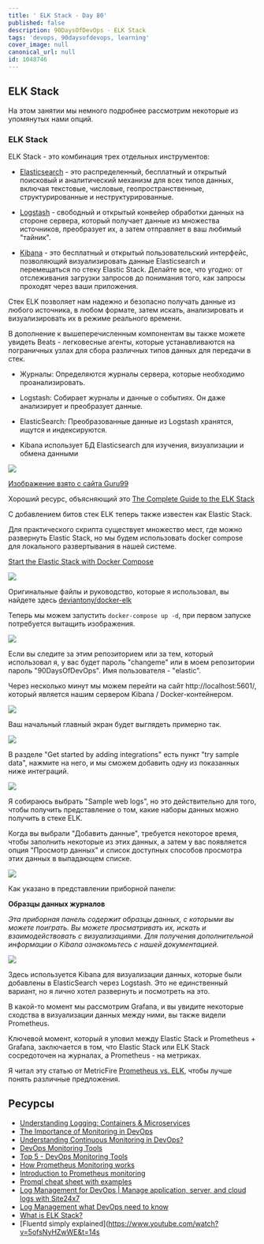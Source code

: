 ```yaml
---
title: ' ELK Stack - Day 80'
published: false
description: 90DaysOfDevOps - ELK Stack
tags: 'devops, 90daysofdevops, learning'
cover_image: null
canonical_url: null
id: 1048746
---
```

## ELK Stack  

На этом занятии мы немного подробнее рассмотрим некоторые из упомянутых нами опций. 

### ELK Stack 

ELK Stack - это комбинация трех отдельных инструментов: 

- [Elasticsearch](https://www.elastic.co/what-is/elasticsearch) - это распределенный, бесплатный и открытый поисковый и аналитический механизм для всех типов данных, включая текстовые, числовые, геопространственные, структурированные и неструктурированные.

- [Logstash](https://www.elastic.co/logstash/) - свободный и открытый конвейер обработки данных на стороне сервера, который получает данные из множества источников, преобразует их, а затем отправляет в ваш любимый "тайник". 

- [Kibana](https://www.elastic.co/kibana/) - это бесплатный и открытый пользовательский интерфейс, позволяющий визуализировать данные Elasticsearch и перемещаться по стеку Elastic Stack. Делайте все, что угодно: от отслеживания загрузки запросов до понимания того, как запросы проходят через ваши приложения. 

Стек ELK позволяет нам надежно и безопасно получать данные из любого источника, в любом формате, затем искать, анализировать и визуализировать их в режиме реального времени.

В дополнение к вышеперечисленным компонентам вы также можете увидеть Beats - легковесные агенты, которые устанавливаются на пограничных узлах для сбора различных типов данных для передачи в стек.


- Журналы: Определяются журналы сервера, которые необходимо проанализировать.

- Logstash: Собирает журналы и данные о событиях. Он даже анализирует и преобразует данные.

- ElasticSearch: Преобразованные данные из Logstash хранятся, ищутся и индексируются.

- Kibana использует БД Elasticsearch для изучения, визуализации и обмена данными

![](../images/Day80_Monitoring8.png?v1)

[Изображение взято с сайта Guru99](https://www.guru99.com/elk-stack-tutorial.html)

Хороший ресурс, объясняющий это [The Complete Guide to the ELK Stack](https://logz.io/learn/complete-guide-elk-stack/)

С добавлением битов стек ELK теперь также известен как Elastic Stack. 

Для практического скрипта существует множество мест, где можно развернуть Elastic Stack, но мы будем использовать docker compose для локального развертывания в нашей системе. 

[Start the Elastic Stack with Docker Compose](https://www.elastic.co/guide/en/elastic-stack-get-started/current/get-started-stack-docker.html#get-started-docker-tls)

![](../images/Day80_Monitoring1.png?v1)

Оригинальные файлы и руководство, которые я использовал, вы найдете здесь [ deviantony/docker-elk](https://github.com/deviantony/docker-elk)

Теперь мы можем запустить `docker-compose up -d`, при первом запуске потребуется вытащить изображения. 

![](../images/Day80_Monitoring2.png?v1)

Если вы следите за этим репозиторием или за тем, который использовал я, у вас будет пароль "changeme" или в моем репозитории пароль "90DaysOfDevOps". Имя пользователя - "elastic".

Через несколько минут мы можем перейти на сайт http://localhost:5601/, который является нашим сервером Kibana / Docker-контейнером.

![](../images/Day80_Monitoring3.png?v1)

Ваш начальный главный экран будет выглядеть примерно так. 

![](../images/Day80_Monitoring4.png?v1)

В разделе "Get started by adding integrations" есть пункт "try sample data", нажмите на него, и мы сможем добавить одну из показанных ниже интеграций. 

![](../images/Day80_Monitoring5.png?v1)

Я собираюсь выбрать "Sample web logs", но это действительно для того, чтобы получить представление о том, какие наборы данных можно получить в стеке ELK. 

Когда вы выбрали "Добавить данные", требуется некоторое время, чтобы заполнить некоторые из этих данных, а затем у вас появляется опция "Просмотр данных" и список доступных способов просмотра этих данных в выпадающем списке. 

![](../images/Day80_Monitoring6.png?v1)

Как указано в представлении приборной панели: 

**Образцы данных журналов**

*Эта приборная панель содержит образцы данных, с которыми вы можете поиграть. Вы можете просматривать их, искать и взаимодействовать с визуализациями. Для получения дополнительной информации о Kibana ознакомьтесь с нашей документацией.*

![](../images/Day80_Monitoring7.png?v1)

Здесь используется Kibana для визуализации данных, которые были добавлены в ElasticSearch через Logstash. Это не единственный вариант, но я лично хотел развернуть и посмотреть на это. 

В какой-то момент мы рассмотрим Grafana, и вы увидите некоторые сходства в визуализации данных между ними, вы также видели Prometheus. 

Ключевой момент, который я уловил между Elastic Stack и Prometheus + Grafana, заключается в том, что Elastic Stack или ELK Stack сосредоточен на журналах, а Prometheus - на метриках. 

Я читал эту статью от MetricFire [Prometheus vs. ELK](https://www.metricfire.com/blog/prometheus-vs-elk/), чтобы лучше понять различные предложения.

## Ресурсы 

- [Understanding Logging: Containers & Microservices](https://www.youtube.com/watch?v=MMVdkzeQ848)
- [The Importance of Monitoring in DevOps](https://www.devopsonline.co.uk/the-importance-of-monitoring-in-devops/)
- [Understanding Continuous Monitoring in DevOps?](https://medium.com/devopscurry/understanding-continuous-monitoring-in-devops-f6695b004e3b) 
- [DevOps Monitoring Tools](https://www.youtube.com/watch?v=Zu53QQuYqJ0) 
- [Top 5 - DevOps Monitoring Tools](https://www.youtube.com/watch?v=4t71iv_9t_4)
- [How Prometheus Monitoring works](https://www.youtube.com/watch?v=h4Sl21AKiDg) 
- [Introduction to Prometheus monitoring](https://www.youtube.com/watch?v=5o37CGlNLr8)
- [Promql cheat sheet with examples](https://www.containiq.com/post/promql-cheat-sheet-with-examples)
- [Log Management for DevOps | Manage application, server, and cloud logs with Site24x7](https://www.youtube.com/watch?v=J0csO_Shsj0)
- [Log Management what DevOps need to know](https://devops.com/log-management-what-devops-teams-need-to-know/)
- [What is ELK Stack?](https://www.youtube.com/watch?v=4X0WLg05ASw)
- [Fluentd simply explained](https://www.youtube.com/watch?v=5ofsNyHZwWE&t=14s
